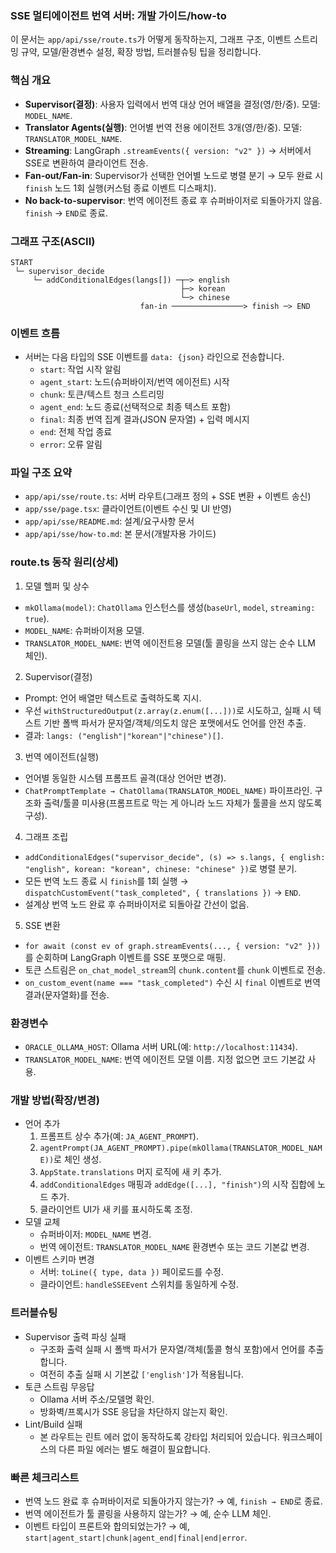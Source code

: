### SSE 멀티에이전트 번역 서버: 개발 가이드/how-to

이 문서는 `app/api/sse/route.ts`가 어떻게 동작하는지, 그래프 구조, 이벤트 스트리밍 규약, 모델/환경변수 설정, 확장 방법, 트러블슈팅 팁을 정리합니다.

### 핵심 개요

- **Supervisor(결정)**: 사용자 입력에서 번역 대상 언어 배열을 결정(영/한/중). 모델: `MODEL_NAME`.
- **Translator Agents(실행)**: 언어별 번역 전용 에이전트 3개(영/한/중). 모델: `TRANSLATOR_MODEL_NAME`.
- **Streaming**: LangGraph `.streamEvents({ version: "v2" })` → 서버에서 SSE로 변환하여 클라이언트 전송.
- **Fan-out/Fan-in**: Supervisor가 선택한 언어별 노드로 병렬 분기 → 모두 완료 시 `finish` 노드 1회 실행(커스텀 종료 이벤트 디스패치).
- **No back-to-supervisor**: 번역 에이전트 종료 후 슈퍼바이저로 되돌아가지 않음. `finish` → `END`로 종료.

### 그래프 구조(ASCII)

```
START
 └─ supervisor_decide
     └─ addConditionalEdges(langs[]) ─┬─> english
                                      ├─> korean
                                      └─> chinese
                             fan-in ────────────────> finish ─> END
```

### 이벤트 흐름

- 서버는 다음 타입의 SSE 이벤트를 `data: {json}` 라인으로 전송합니다.
  - `start`: 작업 시작 알림
  - `agent_start`: 노드(슈퍼바이저/번역 에이전트) 시작
  - `chunk`: 토큰/텍스트 청크 스트리밍
  - `agent_end`: 노드 종료(선택적으로 최종 텍스트 포함)
  - `final`: 최종 번역 집계 결과(JSON 문자열) + 입력 메시지
  - `end`: 전체 작업 종료
  - `error`: 오류 알림

### 파일 구조 요약

- `app/api/sse/route.ts`: 서버 라우트(그래프 정의 + SSE 변환 + 이벤트 송신)
- `app/sse/page.tsx`: 클라이언트(이벤트 수신 및 UI 반영)
- `app/api/sse/README.md`: 설계/요구사항 문서
- `app/api/sse/how-to.md`: 본 문서(개발자용 가이드)

### route.ts 동작 원리(상세)

1. 모델 헬퍼 및 상수

- `mkOllama(model)`: `ChatOllama` 인스턴스를 생성(`baseUrl`, `model`, `streaming: true`).
- `MODEL_NAME`: 슈퍼바이저용 모델.
- `TRANSLATOR_MODEL_NAME`: 번역 에이전트용 모델(툴 콜링을 쓰지 않는 순수 LLM 체인).

2. Supervisor(결정)

- Prompt: 언어 배열만 텍스트로 출력하도록 지시.
- 우선 `withStructuredOutput(z.array(z.enum([...]))`로 시도하고, 실패 시 텍스트 기반 폴백 파서가 문자열/객체/의도치 않은 포맷에서도 언어를 안전 추출.
- 결과: `langs: ("english"|"korean"|"chinese")[]`.

3. 번역 에이전트(실행)

- 언어별 동일한 시스템 프롬프트 골격(대상 언어만 변경).
- `ChatPromptTemplate → ChatOllama(TRANSLATOR_MODEL_NAME)` 파이프라인. 구조화 출력/툴콜 미사용(프롬프트로 막는 게 아니라 노드 자체가 툴콜을 쓰지 않도록 구성).

4. 그래프 조립

- `addConditionalEdges("supervisor_decide", (s) => s.langs, { english: "english", korean: "korean", chinese: "chinese" })`로 병렬 분기.
- 모든 번역 노드 종료 시 `finish`를 1회 실행 → `dispatchCustomEvent("task_completed", { translations })` → `END`.
- 설계상 번역 노드 완료 후 슈퍼바이저로 되돌아갈 간선이 없음.

5. SSE 변환

- `for await (const ev of graph.streamEvents(..., { version: "v2" }))`를 순회하며 LangGraph 이벤트를 SSE 포맷으로 매핑.
- 토큰 스트림은 `on_chat_model_stream`의 `chunk.content`를 `chunk` 이벤트로 전송.
- `on_custom_event(name === "task_completed")` 수신 시 `final` 이벤트로 번역 결과(문자열화)를 전송.

### 환경변수

- `ORACLE_OLLAMA_HOST`: Ollama 서버 URL(예: `http://localhost:11434`).
- `TRANSLATOR_MODEL_NAME`: 번역 에이전트 모델 이름. 지정 없으면 코드 기본값 사용.

### 개발 방법(확장/변경)

- 언어 추가
  1. 프롬프트 상수 추가(예: `JA_AGENT_PROMPT`).
  2. `agentPrompt(JA_AGENT_PROMPT).pipe(mkOllama(TRANSLATOR_MODEL_NAME))`로 체인 생성.
  3. `AppState.translations` 머지 로직에 새 키 추가.
  4. `addConditionalEdges` 매핑과 `addEdge([...], "finish")`의 시작 집합에 노드 추가.
  5. 클라이언트 UI가 새 키를 표시하도록 조정.
- 모델 교체
  - 슈퍼바이저: `MODEL_NAME` 변경.
  - 번역 에이전트: `TRANSLATOR_MODEL_NAME` 환경변수 또는 코드 기본값 변경.
- 이벤트 스키마 변경
  - 서버: `toLine({ type, data })` 페이로드를 수정.
  - 클라이언트: `handleSSEEvent` 스위치를 동일하게 수정.

### 트러블슈팅

- Supervisor 출력 파싱 실패
  - 구조화 출력 실패 시 폴백 파서가 문자열/객체(툴콜 형식 포함)에서 언어를 추출합니다.
  - 여전히 추출 실패 시 기본값 `['english']`가 적용됩니다.
- 토큰 스트림 무응답
  - Ollama 서버 주소/모델명 확인.
  - 방화벽/프록시가 SSE 응답을 차단하지 않는지 확인.
- Lint/Build 실패
  - 본 라우트는 린트 에러 없이 동작하도록 강타입 처리되어 있습니다. 워크스페이스의 다른 파일 에러는 별도 해결이 필요합니다.

### 빠른 체크리스트

- 번역 노드 완료 후 슈퍼바이저로 되돌아가지 않는가? → 예, `finish → END`로 종료.
- 번역 에이전트가 툴 콜링을 사용하지 않는가? → 예, 순수 LLM 체인.
- 이벤트 타입이 프론트와 합의되었는가? → 예, `start|agent_start|chunk|agent_end|final|end|error`.


